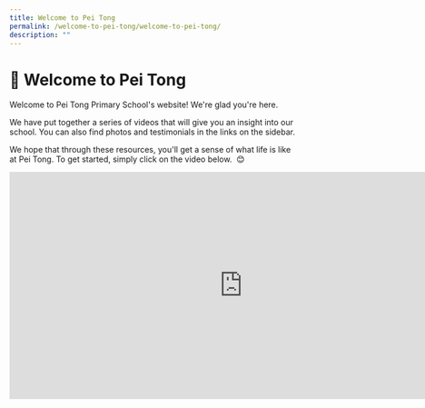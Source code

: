 ```yaml
---
title: Welcome to Pei Tong
permalink: /welcome-to-pei-tong/welcome-to-pei-tong/
description: ""
---
```

# 🌱 Welcome to Pei Tong


Welcome to Pei Tong Primary School's website! We're glad you're here. 

We have put together a series of videos that will give you an insight into our school. You can also find photos and testimonials in the links on the sidebar. 

We hope that through these resources, you'll get a sense of what life is like at Pei Tong. To get started, simply click on the video below.  😊


<iframe width="820" height="400" src="https://www.youtube.com/embed/gla34N-cEls" title="Pei Tong - 01 - First Steps" frameborder="0" allow="accelerometer; autoplay; clipboard-write; encrypted-media; gyroscope; picture-in-picture; web-share" allowfullscreen></iframe>